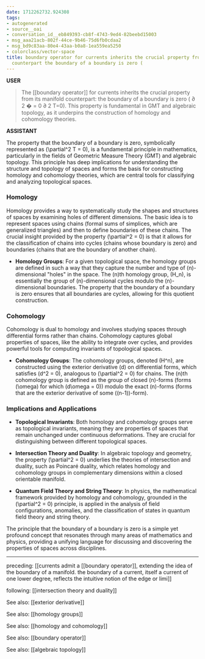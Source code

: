 ```yaml
---
date: 1712262732.924308
tags:
- autogenerated
- source__oai
- conversation_id__eb849393-cb8f-4743-9ed4-82beebd15003
- msg_aaa21acb-802f-44ce-9b46-75d6fb0cdaa2
- msg_bd9c83aa-80e4-43aa-b0a8-1ea559ea5250
- colorclass/vector-space
title: boundary operator for currents inherits the crucial property from its manifold
  counterpart the boundary of a boundary is zero (
---
```


**USER**

> The [[boundary operator]] for currents inherits the crucial property from its manifold counterpart: the boundary of a boundary is zero (
∂
2
�
=
0
∂ 
2
 T=0). This property is fundamental in GMT and algebraic topology, as it underpins the construction of homology and cohomology theories.


**ASSISTANT**

The property that the boundary of a boundary is zero, symbolically represented as \(\partial^2 T = 0\), is a fundamental principle in mathematics, particularly in the fields of Geometric Measure Theory (GMT) and algebraic topology. This principle has deep implications for understanding the structure and topology of spaces and forms the basis for constructing homology and cohomology theories, which are central tools for classifying and analyzing topological spaces.

### Homology

Homology provides a way to systematically study the shapes and structures of spaces by examining holes of different dimensions. The basic idea is to represent spaces using chains (formal sums of simplices, which are generalized triangles) and then to define boundaries of these chains. The crucial insight provided by the property \(\partial^2 = 0\) is that it allows for the classification of chains into cycles (chains whose boundary is zero) and boundaries (chains that are the boundary of another chain).

- **Homology Groups**: For a given topological space, the homology groups are defined in such a way that they capture the number and type of \(n\)-dimensional "holes" in the space. The \(n\)th homology group, \(H_n\), is essentially the group of \(n\)-dimensional cycles modulo the \(n\)-dimensional boundaries. The property that the boundary of a boundary is zero ensures that all boundaries are cycles, allowing for this quotient construction.

### Cohomology

Cohomology is dual to homology and involves studying spaces through differential forms rather than chains. Cohomology captures global properties of spaces, like the ability to integrate over cycles, and provides powerful tools for computing invariants of topological spaces.

- **Cohomology Groups**: The cohomology groups, denoted \(H^n\), are constructed using the exterior derivative \(d\) on differential forms, which satisfies \(d^2 = 0\), analogous to \(\partial^2 = 0\) for chains. The \(n\)th cohomology group is defined as the group of closed \(n\)-forms (forms \(\omega\) for which \(d\omega = 0\)) modulo the exact \(n\)-forms (forms that are the exterior derivative of some \((n-1)\)-form).

### Implications and Applications

- **Topological Invariants**: Both homology and cohomology groups serve as topological invariants, meaning they are properties of spaces that remain unchanged under continuous deformations. They are crucial for distinguishing between different topological spaces.
  
- **Intersection Theory and Duality**: In algebraic topology and geometry, the property \(\partial^2 = 0\) underlies the theories of intersection and duality, such as Poincaré duality, which relates homology and cohomology groups in complementary dimensions within a closed orientable manifold.

- **Quantum Field Theory and String Theory**: In physics, the mathematical framework provided by homology and cohomology, grounded in the \(\partial^2 = 0\) principle, is applied in the analysis of field configurations, anomalies, and the classification of states in quantum field theory and string theory.

The principle that the boundary of a boundary is zero is a simple yet profound concept that resonates through many areas of mathematics and physics, providing a unifying language for discussing and discovering the properties of spaces across disciplines.


---

preceding: [[currents admit a [[boundary operator]], extending the idea of the boundary of a manifold. the boundary of a current, itself a current of one lower degree, reflects the intuitive notion of the edge or limi]]  


following: [[intersection theory and duality]]

See also: [[exterior derivative]]


See also: [[homology groups]]


See also: [[homology and cohomology]]


See also: [[boundary operator]]


See also: [[algebraic topology]]
